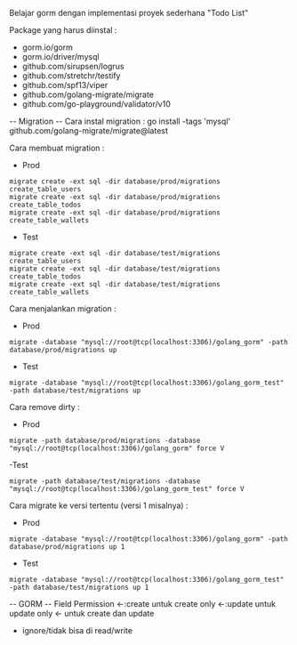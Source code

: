 Belajar gorm dengan implementasi proyek sederhana "Todo List"

Package yang harus diinstal :
- gorm.io/gorm
- gorm.io/driver/mysql
- github.com/sirupsen/logrus
- github.com/stretchr/testify
- github.com/spf13/viper
- github.com/golang-migrate/migrate
- github.com/go-playground/validator/v10

-- Migration --
Cara instal migration : go install -tags 'mysql' github.com/golang-migrate/migrate@latest

Cara membuat migration : 
- Prod
```  
migrate create -ext sql -dir database/prod/migrations create_table_users
migrate create -ext sql -dir database/prod/migrations create_table_todos
migrate create -ext sql -dir database/prod/migrations create_table_wallets
```

- Test
```
migrate create -ext sql -dir database/test/migrations create_table_users
migrate create -ext sql -dir database/test/migrations create_table_todos
migrate create -ext sql -dir database/test/migrations create_table_wallets
```

Cara menjalankan migration :
- Prod
```
migrate -database "mysql://root@tcp(localhost:3306)/golang_gorm" -path database/prod/migrations up
```

- Test
```  
migrate -database "mysql://root@tcp(localhost:3306)/golang_gorm_test" -path database/test/migrations up
```

Cara remove dirty : 
- Prod
```
migrate -path database/prod/migrations -database "mysql://root@tcp(localhost:3306)/golang_gorm" force V
```
-Test
```
migrate -path database/test/migrations -database "mysql://root@tcp(localhost:3306)/golang_gorm_test" force V
```
Cara migrate ke versi tertentu (versi 1 misalnya) : 
- Prod
```
migrate -database "mysql://root@tcp(localhost:3306)/golang_gorm" -path database/prod/migrations up 1
```
- Test
```  
migrate -database "mysql://root@tcp(localhost:3306)/golang_gorm_test" -path database/test/migrations up 1
```

-- GORM --
Field Permission
<-:create untuk create only
<-:update untuk update only
<- untuk create dan update
- ignore/tidak bisa di read/write
